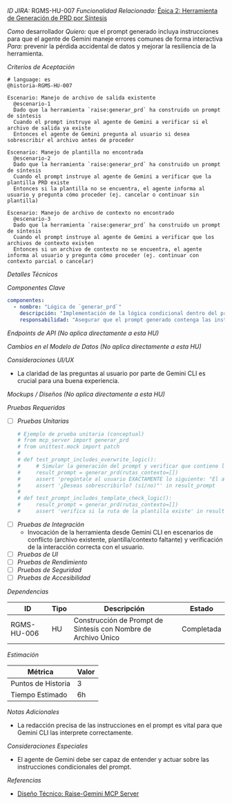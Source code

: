 *ID JIRA:* RGMS-HU-007
*Funcionalidad Relacionada:* [Épica 2: Herramienta de Generación de PRD por Síntesis](../../planning/HU-RGMS-001.md#épica-2-herramienta-de-generación-de-prd-por-síntesis)

*Como* desarrollador
*Quiero:* que el prompt generado incluya instrucciones para que el agente de Gemini maneje errores comunes de forma interactiva
*Para:* prevenir la pérdida accidental de datos y mejorar la resiliencia de la herramienta.

*Criterios de Aceptación*
```gherkin
# language: es
@historia-RGMS-HU-007

Escenario: Manejo de archivo de salida existente
  @escenario-1
  Dado que la herramienta `raise:generar_prd` ha construido un prompt de síntesis
  Cuando el prompt instruye al agente de Gemini a verificar si el archivo de salida ya existe
  Entonces el agente de Gemini pregunta al usuario si desea sobrescribir el archivo antes de proceder

Escenario: Manejo de plantilla no encontrada
  @escenario-2
  Dado que la herramienta `raise:generar_prd` ha construido un prompt de síntesis
  Cuando el prompt instruye al agente de Gemini a verificar que la plantilla PRD existe
  Entonces si la plantilla no se encuentra, el agente informa al usuario y pregunta cómo proceder (ej. cancelar o continuar sin plantilla)

Escenario: Manejo de archivo de contexto no encontrado
  @escenario-3
  Dado que la herramienta `raise:generar_prd` ha construido un prompt de síntesis
  Cuando el prompt instruye al agente de Gemini a verificar que los archivos de contexto existen
  Entonces si un archivo de contexto no se encuentra, el agente informa al usuario y pregunta cómo proceder (ej. continuar con contexto parcial o cancelar)

```

*Detalles Técnicos*

*Componentes Clave*
```yaml
componentes:
  - nombre: "Lógica de `generar_prd`"
    descripción: "Implementación de la lógica condicional dentro del prompt de síntesis."
    responsabilidad: "Asegurar que el prompt generado contenga las instrucciones para la interacción con el usuario en caso de conflictos o errores."
```

*Endpoints de API*
*(No aplica directamente a esta HU)*

*Cambios en el Modelo de Datos*
*(No aplica directamente a esta HU)*

*Consideraciones UI/UX*
- La claridad de las preguntas al usuario por parte de Gemini CLI es crucial para una buena experiencia.

*Mockups / Diseños*
*(No aplica directamente a esta HU)*

*Pruebas Requeridas*

- [ ] *Pruebas Unitarias*
  ```python
  # Ejemplo de prueba unitaria (conceptual)
  # from mcp_server import generar_prd
  # from unittest.mock import patch
  # 
  # def test_prompt_includes_overwrite_logic():
  #     # Simular la generación del prompt y verificar que contiene las frases clave
  #     result_prompt = generar_prd(rutas_contexto=[])
  #     assert 'pregúntale al usuario EXACTAMENTE lo siguiente: "El archivo' in result_prompt
  #     assert '¿Deseas sobrescribirlo? (sí/no)"' in result_prompt
  # 
  # def test_prompt_includes_template_check_logic():
  #     result_prompt = generar_prd(rutas_contexto=[])
  #     assert 'verifica si la ruta de la plantilla existe' in result_prompt
  ```
- [ ] *Pruebas de Integración*
  - Invocación de la herramienta desde Gemini CLI en escenarios de conflicto (archivo existente, plantilla/contexto faltante) y verificación de la interacción correcta con el usuario.
- [ ] *Pruebas de UI*
- [ ] *Pruebas de Rendimiento*
- [ ] *Pruebas de Seguridad*
- [ ] *Pruebas de Accesibilidad*

*Dependencias*

| ID | Tipo | Descripción | Estado |
|----|------|-------------|--------|
| RGMS-HU-006 | HU | Construcción de Prompt de Síntesis con Nombre de Archivo Único | Completada |

*Estimación*

| Métrica | Valor |
|---------|-------|
| Puntos de Historia | 3 |
| Tiempo Estimado | 6h |

*Notas Adicionales*
- La redacción precisa de las instrucciones en el prompt es vital para que Gemini CLI las interprete correctamente.

*Consideraciones Especiales*
- El agente de Gemini debe ser capaz de entender y actuar sobre las instrucciones condicionales del prompt.

*Referencias*
- [Diseño Técnico: Raise-Gemini MCP Server](TEC-RGMS-001.md)

